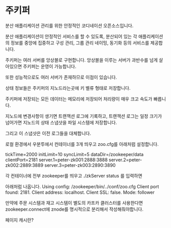 # 주키퍼
분산 애플리케이션 관리를 위한 안정적인 코디네이션 오픈소스입니다.

분산 애플리케이션이 안정적인 서비스를 할 수 있도록, 분산되어 있는 각 애플리케이션의 정보를 중앙에 집중하고 구성 관리, 그룹 관리 네이밍, 동기화 등의 서비스를 제공합니다.

주키퍼는 여러 서버를 앙상블로 구현합니다. 앙상블을 이루는 서버가 과반수를 넘게 살아있으면 주키퍼는 운영이 가능합니다.

또한 성능적으로도 여러 서버가 존재하므로 이점이 있습니다.

상태 정보들은 주키퍼의 지노드라는곳에 키 벨류 형태로 저장합니다.

주키퍼에 저장되는 모든 데이터는 메모리에 저장되어 처리량이 매우 크고 속도가 빠릅니다.

지노드에 변경사항이 생기면 트랜잭션 로그에 기록하고, 트랜잭션 로그는 일정 크기가 넘어가면 지노드의 상태 스냅샷을 파일 시스템에 저장합니다.

그리고 이 스냅샷은 이전 로그들을 대체합니다.

로컬 환경에서 우분투에서 컨테이너를 3개 띄우고 zoo.cfg를 아래처럼 설정합니다.

tickTime=2000
initLimit=10
syncLimit=5
dataDir=/zookeeper/data
clientPort=2181
server.1=peter-zk001:2888:3888
server.2=peter-zk002:2889:3889
server.3=peter-zk003:2890:3890

각 컨테이너에 전부 zookeeper를 띄우고 
./zkServer status 를 입력하면

아래처럼 나옵니다.
Using config: /zookeeper/bin/../conf/zoo.cfg
Client port found: 2181. Client address: localhost. Client SSL: false.
Mode: follower

만약에 주문 시스템과 재고 시스템이 별도의 카프카 클러스터를 사용한다면 zookeeper.connect에 znode를 명시적으로 분리해서 작성해줘야합니다.

페이지 캐시란?



